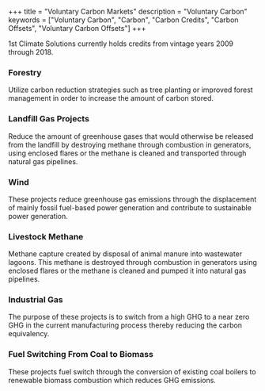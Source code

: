 +++
title = "Voluntary Carbon Markets"
description = "Voluntary Carbon"
keywords = ["Voluntary Carbon", "Carbon", "Carbon Credits", "Carbon Offsets", "Voluntary Carbon Offsets"]
+++

1st Climate Solutions currently holds credits from vintage years 2009 through 2018.

### Forestry

Utilize carbon reduction strategies such as tree planting or improved forest management in order to increase the amount of carbon stored.

### Landfill Gas Projects

Reduce the amount of greenhouse gases that would otherwise be released from the landfill by destroying methane through combustion in generators, using enclosed flares or the methane is cleaned and transported through natural gas pipelines.

### Wind

These projects reduce greenhouse gas emissions through the displacement of mainly fossil fuel-based power generation and contribute to sustainable power generation.

### Livestock Methane

Methane capture created by disposal of animal manure into wastewater lagoons.  This methane is destroyed through combustion in generators using enclosed flares or the methane is cleaned and pumped it into natural gas pipelines.

### Industrial Gas

The purpose of these projects is to switch from a high GHG to a near zero GHG in the current manufacturing process thereby reducing the carbon equivalency.

### Fuel Switching From Coal to Biomass

These projects fuel switch through the conversion of existing coal boilers to renewable biomass combustion which reduces GHG emissions.

<br />
<br />
